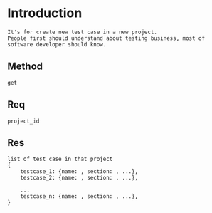 # Introduction
    It's for create new test case in a new project.
    People first should understand about testing business, most of software developer should know.
## Method 
    get
## Req
    project_id
## Res
    list of test case in that project
    {
        testcase_1: {name: , section: , ...},
        testcase_2: {name: , section: , ...},
        
        ...
        testcase_n: {name: , section: , ...},
    }
